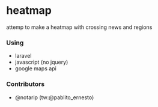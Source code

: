# heatmap

attemp to make a heatmap with crossing news and regions

### Using
- laravel
- javascript (no jquery) 
- google maps api

### Contributors
- @notarip (tw:@pablito_ernesto)
